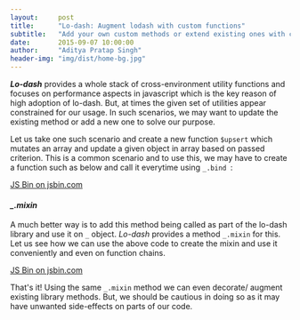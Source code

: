 ```yaml
---
layout:     post
title:      "Lo-dash: Augment lodash with custom functions"
subtitle:   "Add your own custom methods or extend existing ones with custom behaviour"
date:       2015-09-07 10:00:00
author:     "Aditya Pratap Singh"
header-img: "img/dist/home-bg.jpg"
---
```


<p>
<b><i>Lo-dash</i></b> provides a whole stack of cross-environment utility functions and focuses on performance aspects in javascript which is the key reason of high adoption of lo-dash.
But, at times the given set of utilities appear constrained for our usage. In such scenarios, we may want to update the existing method or add a new one to solve our purpose.
</p>

<p>
Let us take one such scenario and create a new function <code>$upsert</code> which mutates an array and update a given object in array based on passed criterion. 
This is a common scenario and to use this, we may have to create a function such as below and call it everytime using <code>_.bind </code>:
</p>
<a class="jsbin-embed" href="http://jsbin.com/cexico/embed?js,console">JS Bin on jsbin.com</a><script src="http://static.jsbin.com/js/embed.min.js?3.34.3"></script>

<p>
<h4><b><i>_.mixin</i></b></h4>
A much better way is to add this method being called as part of the lo-dash library and use it on <code>_</code> object. <i>Lo-dash</i> provides a method <code>_.mixin</code>
for this. Let us see how we can use the above code to create the mixin and use it conveniently and even on function chains.
</p>

<a class="jsbin-embed" href="http://jsbin.com/tonega/embed?js,console">JS Bin on jsbin.com</a><script src="http://static.jsbin.com/js/embed.min.js?3.34.3"></script>

<p> That's it! Using the same <code>_.mixin</code> method we can even decorate/ augment existing library methods. But, we should be cautious in doing so as it may have unwanted side-effects
 on parts of our code.</p>